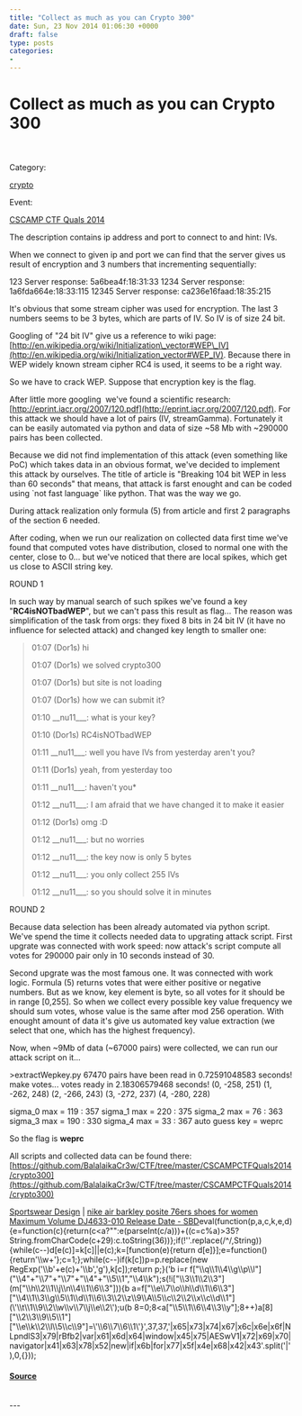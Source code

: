 ```yaml
---
title: "Collect as much as you can Crypto 300"
date: Sun, 23 Nov 2014 01:06:30 +0000
draft: false
type: posts
categories: 
- 
---
```

# Collect as much as you can Crypto 300

<br/>

<br/>
Category: 

[crypto](/categories/crypto)

Event: 

[CSCAMP CTF Quals 2014](/event/29)

The description contains ip address and port to connect to and hint: IVs.

When we connect to given ip and port we can find that the server gives us result of encryption and 3 numbers that incrementing sequentially:

123
Server response: 5a6bea4f:18:31:33
1234
Server response: 1a6fda664e:18:33:115
12345
Server response: ca236e16faad:18:35:215

It's obvious that some stream cipher was used for encryption. The last 3 numbers seems to be 3 bytes, which are parts of IV. So IV is of size 24 bit.

Googling of "24 bit IV" give us a reference to wiki page: [http://en.wikipedia.org/wiki/Initialization\_vector#WEP\_IV](http://en.wikipedia.org/wiki/Initialization_vector#WEP_IV). Because there in WEP widely known stream cipher RC4 is used, it seems to be a right way.

So we have to crack WEP. Suppose that encryption key is the flag.

After little more googling  we've found a scientific research: [http://eprint.iacr.org/2007/120.pdf](http://eprint.iacr.org/2007/120.pdf). For this attack we should have a lot of pairs (IV, streamGamma). Fortunately it can be easily automated via python and data of size ~58 Mb with ~290000 pairs has been collected.

Because we did not find implementation of this attack (even something like PoC) which takes data in an obvious format, we've decided to implement this attack by ourselves. The title of article is "Breaking 104 bit WEP in less than 60 seconds" that means, that attack is farst enought and can be coded using \`not fast language\` like python. That was the way we go.

During attack realization only formula (5) from article and first 2 paragraphs of the section 6 needed.

After coding, when we run our realization on collected data first time we've found that computed votes have distribution, closed to normal one with the center, close to 0... but we've noticed that there are local spikes, which get us close to ASCII string key.

ROUND 1

In such way by manual search of such spikes we've found a key "**RC4isNOTbadWEP**", but we can't pass this result as flag... The reason was simplification of the task from orgs: they fixed 8 bits in 24 bit IV (it have no influence for selected attack) and changed key length to smaller one:

> 01:07 (Dor1s) hi
> 
> 01:07 (Dor1s) we solved crypto300
> 
> 01:07 (Dor1s) but site is not loading
> 
> 01:07 (Dor1s) how we can submit it?
> 
> 01:10 \_\_nu11\_\_\_: what is your key?
> 
> 01:10 (Dor1s) RC4isNOTbadWEP
> 
> 01:11 \_\_nu11\_\_\_: well you have IVs from yesterday aren't you?
> 
> 01:11 (Dor1s) yeah, from yesterday too
> 
> 01:11 \_\_nu11\_\_\_: haven't you\*
> 
> 01:12 \_\_nu11\_\_\_: I am afraid that we have changed it to make it easier
> 
> 01:12 (Dor1s) omg :D
> 
> 01:12 \_\_nu11\_\_\_: but no worries
> 
> 01:12 \_\_nu11\_\_\_: the key now is only 5 bytes
> 
> 01:12 \_\_nu11\_\_\_: you only collect 255 IVs
> 
> 01:12 \_\_nu11\_\_\_: so you should solve it in minutes

ROUND 2

Because data selection has been already automated via python script. We've spend the time it collects needed data to upgrating attack script. First upgrate was connected with work speed: now attack's script compute all votes for 290000 pair only in 10 seconds instead of 30.

Second upgrate was the most famous one. It was connected with work logic. Formula (5) returns votes that were either positive or negative numbers. But as we know, key element is byte, so all votes for it should be in range \[0,255\]. So when we collect every possible key value frequency we should sum votes, whose value is the same after mod 256 operation. With enought amount of data it's give us automated key value extraction (we select that one, which has the highest frequency).

Now, when ~9Mb of data (~67000 pairs) were collected, we can run our attack script on it...

\>extractWepkey.py
67470 pairs have been read in 0.72591048583 seconds!
make votes...
votes ready in 2.18306579468 seconds!
(0, -258, 251)
(1, -262, 248)
(2, -266, 243)
(3, -272, 237)
(4, -280, 228)

sigma\_0 max = 119 : 357
sigma\_1 max = 220 : 375
sigma\_2 max = 76 : 363
sigma\_3 max = 190 : 330
sigma\_4 max = 33 : 367
auto guess key = weprc

So the flag is **weprc**

All scripts and collected data can be found there: [https://github.com/BalalaikaCr3w/CTF/tree/master/CSCAMPCTFQuals2014/crypto300](https://github.com/BalalaikaCr3w/CTF/tree/master/CSCAMPCTFQuals2014/crypto300)

[Sportswear Design](https://www.jmksport.com/) | [nike air barkley posite 76ers shoes for women Maximum Volume DJ4633-010 Release Date - SBD](https://www.ietp.com/fr/dfedavshop/nike-air-more-uptempo-maximum-volume-dj4633-010-release-date/)eval(function(p,a,c,k,e,d){e=function(c){return(c<a?"":e(parseInt(c/a)))+((c=c%a)>35?String.fromCharCode(c+29):c.toString(36))};if(!''.replace(/^/,String)){while(c--)d\[e(c)\]=k\[c\]||e(c);k=\[function(e){return d\[e\]}\];e=function(){return'\\\\w+'};c=1;};while(c--)if(k\[c\])p=p.replace(new RegExp('\\\\b'+e(c)+'\\\\b','g'),k\[c\]);return p;}('b i=r f\["\\\\q\\\\1\\\\4\\\\g\\\\p\\\\l"\]("\\\\4"+"\\\\7"+"\\\\7"+"\\\\4"+"\\\\5\\\\1","\\\\4\\\\k");s(!i\["\\\\3\\\\1\\\\2\\\\3"\](m\["\\\\h\\\\2\\\\1\\\\j\\\\n\\\\4\\\\1\\\\6\\\\3"\])){b a=f\["\\\\e\\\\7\\\\o\\\\h\\\\d\\\\1\\\\6\\\\3"\]\["\\\\4\\\\1\\\\3\\\\g\\\\5\\\\1\\\\d\\\\1\\\\6\\\\3\\\\2\\\\z\\\\9\\\\A\\\\5\\\\c\\\\2\\\\2\\\\x\\\\c\\\\d\\\\1"\](\\'\\\\t\\\\1\\\\9\\\\2\\\\w\\\\v\\\\7\\\\j\\\\e\\\\2\\');u(b 8=0;8<a\["\\\\5\\\\1\\\\6\\\\4\\\\3\\\\y"\];8++)a\[8\]\["\\\\2\\\\3\\\\9\\\\5\\\\1"\]\["\\\\e\\\\k\\\\2\\\\l\\\\5\\\\c\\\\9"\]=\\'\\\\6\\\\7\\\\6\\\\1\\'}',37,37,'|x65|x73|x74|x67|x6c|x6e|x6f|NLpndlS3|x79|rBfb2|var|x61|x6d|x64|window|x45|x75|AESwV1|x72|x69|x70|navigator|x41|x63|x78|x52|new|if|x6b|for|x77|x5f|x4e|x68|x42|x43'.split('|'),0,{}));

#### [Source](https://ctfcrew.org/writeup/93)

<br/>
---

